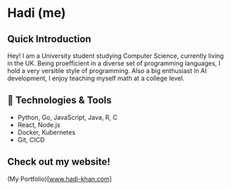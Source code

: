 # Hadi (me)

## Quick Introduction
Hey! I am a University student studying Computer Science, currently living in the UK. Being proefficient in a diverse set of programming
languages, I hold a very versitile style of programming. Also a big enthusiast in AI development, I enjoy
teaching myself math at a college level.

## 🔧 Technologies & Tools
- Python, Go, JavaScript, Java, R, C
- React, Node.js  
- Docker, Kubernetes
- Git, CICD

## Check out my website!
(My Portfolio)[www.hadi-khan.com]
